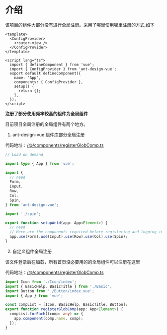 # 介绍

该项目的组件大部分没有进行全局注册。采用了哪里使用哪里注册的方式,如下

```vue
<template>
  <ConfigProvider>
    <router-view />
  </ConfigProvider>
</template>

<script lang="ts">
  import { defineComponent } from 'vue';
  import { ConfigProvider } from 'ant-design-vue';
  export default defineComponent({
    name: 'App',
    components: { ConfigProvider },
    setup() {
      return {};
    },
  });
</script>
```

**注册了部分使用频率较高的组件为全局组件**

目前项目全局注册的全局组件有两个地方。

1. ant-design-vue 组件库部分全局注册

代码地址：[/@/components/registerGlobComp.ts](https://github.com/anncwb/vue-vben-admin/tree/main/src/setup/ant-design-vue/index.ts)

```ts
// Load on demand

import type { App } from 'vue';

import {
  // need
  Form,
  Input,
  Row,
  Col,
  Spin,
} from 'ant-design-vue';

import './spin';

export function setupAntd(app: App<Element>) {
  // need
  // Here are the components required before registering and logging in
  app.use(Form).use(Input).use(Row).use(Col).use(Spin);
}
```

2. 自定义组件全局注册

该文件登录后在加载，所有首页没必要用的的全局组件可以注册在这里

代码地址：[/@/components/registerGlobComp.ts](https://github.com/anncwb/vue-vben-admin/tree/main/src/components/registerGlobComp.ts)

```ts
import Icon from './Icon/index';
import { BasicHelp, BasicTitle } from './Basic';
import Button from './Button/index.vue';
import { App } from 'vue';

const compList = [Icon, BasicHelp, BasicTitle, Button];
export function registerGlobComp(app: App<Element>) {
  compList.forEach((comp: any) => {
    app.component(comp.name, comp);
  });
}
```
